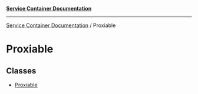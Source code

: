 [**Service Container Documentation**](../README.md)

***

[Service Container Documentation](../README.md) / Proxiable

# Proxiable

## Classes

- [Proxiable](classes/Proxiable.md)
